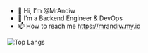 - 👋 Hi, I’m @MrAndiw
- 👀 I’m a Backend Engineer & DevOps
- 📫 How to reach me https://mrandiw.my.id

![Top Langs](https://github-readme-stats.vercel.app/api/top-langs/?username=MrAndiwArch&layout=compact)

<!---
MrAndiwArch/MrAndiwArch is a ✨ special ✨ repository because its `README.md` (this file) appears on your GitHub profile.
You can click the Preview link to take a look at your changes.
--->
